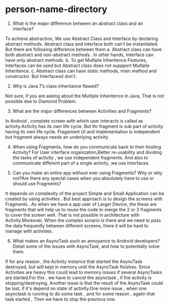 # person-name-directory


1. What is the major difference between an abstract class and an interface?

To achieve abstraction, We use Abstract Class and Interface by declaring abstract methods. Abstract class and interface both can't be instantiated. But there are following difference between them
   a. Abstract class can have both abstract and non-abstract methods . In other hands, Interface can have only abstract methods.
   b. To get Multiple Inheritence Features, Interfaces can be used but Abstract class does not suppport Multiple Inheritence.
   c. Abstract class can have static methods, main method and constructor. But Interfacesd don't.
   
   

2. Why is Java 7’s class inheritance flawed?

Not sure, if you are asking about the Multiple Inheritence in Java, That is not possible due to Diamond Problem.


3. What are the major differences between Activities and Fragments?

In Android , complete screen with which user interacts is called as activity.Activity has its own life cycle. But thr fragment is sub part of activity having its own life cycle. Fragament UI and implementation is independent but fragment always needs an underlying activity.



4. When using Fragments, how do you communicate back to their hosting Activity?
For User interface organization,Better re-usability and dividing the tasks of activity , we use independent fragments. And also to communicate different part of a single activity ,we use Interfaces.


5. Can you make an entire app without ever using Fragments? Why or why not?Are there any special cases when you absolutely have to use or should use Fragments?

It depends on complexity of the project Simple and Small Application can be created by using activities . But best approach is to design the screens with Fragments . As when we have a app user of Larger Device, the these are fragments that will help us to reuse the code to merge the 2 or 3 fragments to cover the screen well. That is not possible in architecture with Activity.Moreover, When the complex scnario is there and we need to pass the data frequently between different screens, there it will be hard to manage with activities.


6. What makes an AsyncTask such an annoyance to Android developers? Detail some of the issues with AsyncTask, and how to potentially solve them.

If for any reason , the Activity instance that started the AsyncTask destroyed, but will kept in memory until the AsyncTask finishes. Since Activities are heavy this could lead to memory issues if several AsyncTasks are started.For this , we have to cancel the asynctask , if the activity is stopping/destroying. Another issue is that the result of the AsyncTask could be lost, if it's depend on state of activity.One more issue , when one asynctask is running to do some task , and for some reason , agaiin that task started , Then we have to stop the previous one.

